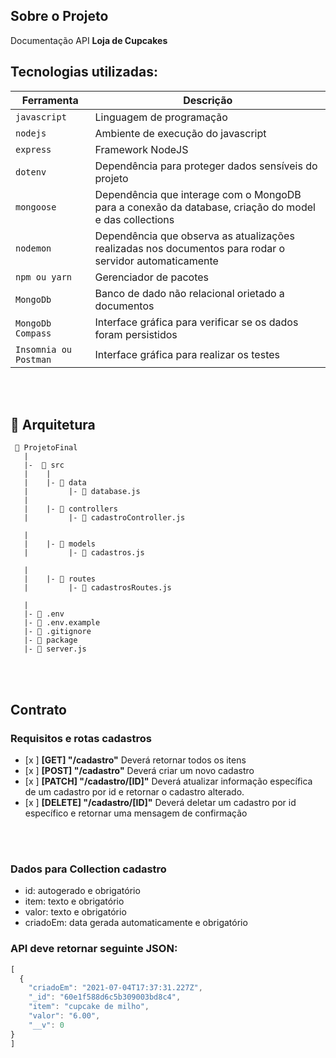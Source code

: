 

## Sobre o Projeto

Documentação API **Loja de Cupcakes** 




## Tecnologias utilizadas:
| Ferramenta | Descrição |
| --- | --- |
| `javascript` | Linguagem de programação |
| `nodejs` | Ambiente de execução do javascript|
| `express` | Framework NodeJS |
| `dotenv` | Dependência para proteger dados sensíveis do projeto|
| `mongoose` | Dependência que interage com o MongoDB para a conexão da database, criação do model e das collections|
| `nodemon` | Dependência que observa as atualizações realizadas nos documentos para rodar o servidor automaticamente|
| `npm ou yarn` | Gerenciador de pacotes|
| `MongoDb` | Banco de dado não relacional orietado a documentos|
| `MongoDb Compass` | Interface gráfica para verificar se os dados foram persistidos|
 `Insomnia ou Postman` | Interface gráfica para realizar os testes|

<br>
<br>

## 📁 Arquitetura 

```
 📁 ProjetoFinal
   |
   |-  📁 src
   |    |
   |    |- 📁 data
   |         |- 📄 database.js
   |
   |    |- 📁 controllers
   |         |- 📄 cadastroController.js
  
   |
   |    |- 📁 models
   |         |- 📄 cadastros.js
  
   |
   |    |- 📁 routes
   |         |- 📄 cadastrosRoutes.js 

   |
   |- 📄 .env
   |- 📄 .env.example
   |- 📄 .gitignore
   |- 📄 package
   |- 📄 server.js

```

<br>
<br>

## Contrato

### Requisitos e rotas cadastros
- [x ]  **[GET] "/cadastro"** Deverá retornar todos os itens
- [x ]  **[POST] "/cadastro"** Deverá criar um novo cadastro
- [x ]  **[PATCH] "/cadastro/[ID]"** Deverá atualizar informação específica  de um cadastro por id e retornar o   cadastro alterado.
- [x ]  **[DELETE] "/cadastro/[ID]"** Deverá deletar um cadastro por id específico e retornar uma mensagem de confirmação






<br>
<br>

### Dados para Collection cadastro

- id: autogerado e obrigatório
- item: texto e obrigatório
- valor: texto e obrigatório
- criadoEm: data gerada automaticamente e obrigatório


### API deve retornar seguinte JSON:

```jsx
[
  {
    "criadoEm": "2021-07-04T17:37:31.227Z",
    "_id": "60e1f588d6c5b309003bd8c4",
    "item": "cupcake de milho",
    "valor": "6.00",
    "__v": 0
}
]
```
<br>
<br>




